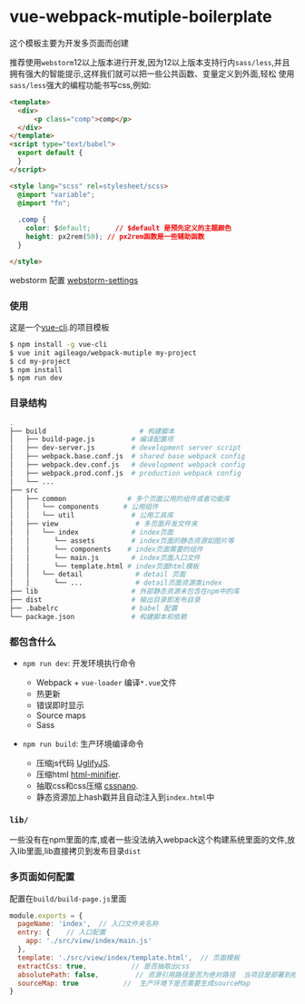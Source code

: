 # vue-webpack-mutiple-boilerplate
这个模板主要为开发多页面而创建   

推荐使用`webstorm`12以上版本进行开发,因为12以上版本支持行内`sass/less`,并且拥有强大的智能提示,这样我们就可以把一些公共函数、变量定义到外面,轻松
使用`sass/less`强大的编程功能书写css,例如:

``` html
<template>
  <div>
      <p class="comp">comp</p>
  </div>
</template>
<script type="text/babel">
  export default {
  }
</script>

<style lang="scss" rel=stylesheet/scss>
  @import "variable";
  @import "fn";
  
  .comp {
    color: $default;      // $default 是预先定义的主题颜色
    height: px2rem(50); // px2rem函数是一些辅助函数
  }

</style>
```

webstorm 配置 [webstorm-settings](https://raw.githubusercontent.com/agileago/webpack/master/webstorm-settings.jar)

### 使用

这是一个[vue-cli](https://github.com/vuejs/vue-cli).的项目模板

``` bash
$ npm install -g vue-cli
$ vue init agileago/webpack-mutiple my-project
$ cd my-project
$ npm install
$ npm run dev
```

### 目录结构

``` bash
.
├── build                       # 构建脚本
│   ├── build-page.js         # 编译配置项
│   ├── dev-server.js         # development server script
│   ├── webpack.base.conf.js  # shared base webpack config
│   ├── webpack.dev.conf.js   # development webpack config
│   ├── webpack.prod.conf.js  # production webpack config
│   └── ...
├── src
│   ├── common               # 多个页面公用的组件或者功能库
│   │   └── components      # 公用组件
│   │   └── util              # 公用工具库
│   ├── view                   # 多页面开发文件夹
│   │   └── index             # index页面
│   │      └── assets         # index页面的静态资源如图片等
│   │      └── components    # index页面需要的组件
│   │      └── main.js        # index页面入口文件
│   │      └── template.html # index页面html模板
│   │   └── detail             # detail 页面
│   │      └── ...             # detail页面资源类index 
├── lib                       # 外部静态资源未包含在npm中的库
├── dist                      # 输出目录即发布目录
├── .babelrc                  # babel 配置
└── package.json              # 构建脚本和依赖
```

### 都包含什么

- `npm run dev`: 开发环境执行命令
  - Webpack + `vue-loader` 编译`*.vue`文件
  - 热更新
  - 错误即时显示
  - Source maps
  - Sass

- `npm run build`: 生产环境编译命令
  - 压缩js代码 [UglifyJS](https://github.com/mishoo/UglifyJS2).
  - 压缩html [html-minifier](https://github.com/kangax/html-minifier).
  - 抽取css和css压缩 [cssnano](https://github.com/ben-eb/cssnano).
  - 静态资源加上hash戳并且自动注入到`index.html`中

###  `lib/`

一些没有在npm里面的库,或者一些没法纳入webpack这个构建系统里面的文件,放入lib里面,lib直接拷贝到发布目录`dist`

### 多页面如何配置

配置在`build/build-page.js`里面    


``` javascript
module.exports = {
  pageName: 'index',  // 入口文件夹名称
  entry: {    // 入口配置
    app: './src/view/index/main.js'
  },
  template: './src/view/index/template.html',  // 页面模板
  extractCss: true,           // 是否抽取出css
  absolutePath: false,         // 资源引用路径是否为绝对路径  当项目是部署到根域名下设置此值
  sourceMap: true           //  生产环境下是否需要生成sourceMap
}
```
